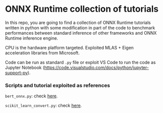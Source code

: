 # ONNX Runtime collection of tutorials

In this repo, you are going to find a collection of ONNX Runtime tutorials written in python with some modification in part of the code to benchmark performances between standard inference of other frameworks and ONNX Runtime inference engine.

 CPU is the hardware platform targeted. Exploited MLAS + Eigen acceleration libraries from Microsoft.

 Code can be run as standard ``.py`` file or exploit VS Code to run the code as Jupyter Notebook (https://code.visualstudio.com/docs/python/jupyter-support-py).

### Scripts and tutorial exploited as references

``bert_onnx.py``: check [here](https://github.com/microsoft/onnxruntime/blob/master/onnxruntime/python/tools/transformers/notebooks/PyTorch_Bert-Squad_OnnxRuntime_CPU.ipynb).

``scikit_learn_convert.py``: check [here](http://onnx.ai/sklearn-onnx/).
